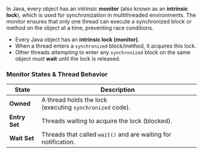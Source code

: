 In Java, every object has an intrinsic **monitor** (also known as an **intrinsic lock**), which is used for synchronization in multithreaded environments. The monitor ensures that only one thread can execute a synchronized block or method on the object at a time, preventing race conditions.

- Every Java object has an **intrinsic lock (monitor)**.
- When a thread enters a `synchronized` block/method, it acquires this lock.
- Other threads attempting to enter any `synchronized` block on the same object must **wait** until the lock is released.

### **Monitor States & Thread Behavior**

| State         | Description                                                    |
| ------------- | -------------------------------------------------------------- |
| **Owned**     | A thread holds the lock (executing `synchronized` code).       |
| **Entry Set** | Threads waiting to acquire the lock (blocked).                 |
| **Wait Set**  | Threads that called `wait()` and are waiting for notification. |
